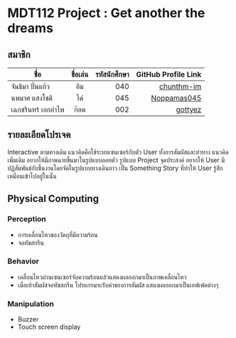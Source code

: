 ﻿
# MDT112 Project : Get another the dreams

## สมาชิก
| ชื่อ      | ชื่อเล่น          | รหัสนักศึกษา | GitHub Profile Link |
| ------------- |:-------------:| -----:| ------------------:|
| จันธิมา ปิ่นแก้ว      | อิม| 040 | [chunthm-im](https://github.com/chunthm)
| นพมาศ  แสงโชติ     | ได๋     |   045 |	[Noppamas045](https://github.com/Noppamas045)
| เฉกชรินทร์ เอกอำไพ | ก๊อต      |   002 | [gottyez](https://github.com/gottyez)


## รายละเอียดโปรเจค
   Interactive ตามทางเดิม แนวคิดคือใช้ระบบเซนเซอร์กับตัว User ทั้งการสัมผัสและท่าทาง แนวคิดเพิ่มเดิม อยากให้มีภาพฉายขึ้นมาในรูปแบบลอยตัว รูปแบบ Project
   จุดประสงค์ อยากให้ User มีปฏิสัมพันธ์กับชิ้นงานโดยจัดในรูปแบบทางเดินยาว เป็น Something Story ที่ทำให้ User รู้สึกเหมือนเข้าไปอยู่ในนั้น 
   
## Physical Computing

### Perception
   - การเคลื่อนไหวของวัตถุที่มีความร้อน
   - จอทัชสกรีน
   
### Behavior
   - เคลื่อนไหวผ่านเซนเซอร์จับความร้อนแล้วแสดงผลออกมาเป็นภาพเคลื่อนไหว
   - เมื่อเท้าสัมผัสจอทัชสกรีน โปรแกรมจะรับค่าของการสัมผัส แสดงผลออกมาเป็นเอฟเฟคต่างๆ
   
### Manipulation
   - Buzzer
   - Touch screen display
